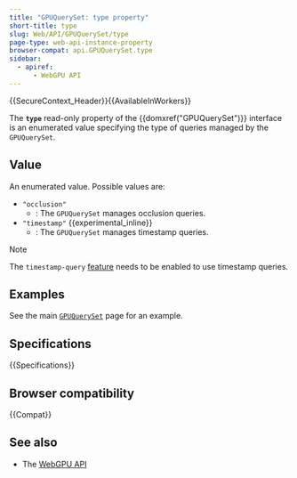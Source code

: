 ```yaml
---
title: "GPUQuerySet: type property"
short-title: type
slug: Web/API/GPUQuerySet/type
page-type: web-api-instance-property
browser-compat: api.GPUQuerySet.type
sidebar:
  - apiref:
      - WebGPU API
---
```


{{SecureContext_Header}}{{AvailableInWorkers}}

The **`type`** read-only property of the
{{domxref("GPUQuerySet")}} interface is an enumerated value specifying the type of queries managed by the `GPUQuerySet`.

## Value

An enumerated value. Possible values are:

- `"occlusion"`
  - : The `GPUQuerySet` manages occlusion queries.
- `"timestamp"` {{experimental_inline}}
  - : The `GPUQuerySet` manages timestamp queries.

> [!NOTE]
> The `timestamp-query` [feature](/en-US/docs/Web/API/GPUSupportedFeatures) needs to be enabled to use timestamp queries.

## Examples

See the main [`GPUQuerySet`](/en-US/docs/Web/API/GPUQuerySet#examples) page for an example.

## Specifications

{{Specifications}}

## Browser compatibility

{{Compat}}

## See also

- The [WebGPU API](/en-US/docs/Web/API/WebGPU_API)
